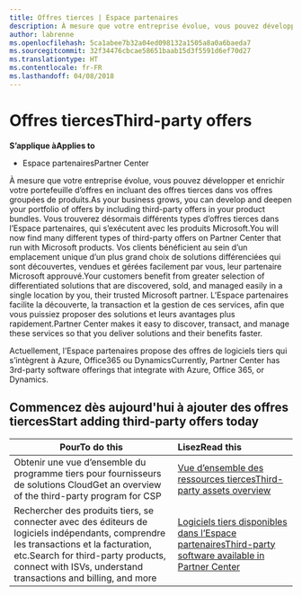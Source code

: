 ```yaml
---
title: Offres tierces | Espace partenaires
description: À mesure que votre entreprise évolue, vous pouvez développer et enrichir votre portefeuille d’offres en incluant des offres tierces dans vos offres groupées de produits.
author: labrenne
ms.openlocfilehash: 5ca1abee7b32a04ed098132a1505a8a0a6baeda7
ms.sourcegitcommit: 32f34476cbcae58651baab15d3f5591d6ef70d27
ms.translationtype: HT
ms.contentlocale: fr-FR
ms.lasthandoff: 04/08/2018
---
```

# <a name="third-party-offers"></a><span data-ttu-id="85ed2-103">Offres tierces</span><span class="sxs-lookup"><span data-stu-id="85ed2-103">Third-party offers</span></span> 

**<span data-ttu-id="85ed2-104">S’applique à</span><span class="sxs-lookup"><span data-stu-id="85ed2-104">Applies to</span></span>**

- <span data-ttu-id="85ed2-105">Espace partenaires</span><span class="sxs-lookup"><span data-stu-id="85ed2-105">Partner Center</span></span>

<span data-ttu-id="85ed2-106">À mesure que votre entreprise évolue, vous pouvez développer et enrichir votre portefeuille d’offres en incluant des offres tierces dans vos offres groupées de produits.</span><span class="sxs-lookup"><span data-stu-id="85ed2-106">As your business grows, you can develop and deepen your portfolio of offers by including third-party offers in your product bundles.</span></span> <span data-ttu-id="85ed2-107">Vous trouverez désormais différents types d’offres tierces dans l’Espace partenaires, qui s’exécutent avec les produits Microsoft.</span><span class="sxs-lookup"><span data-stu-id="85ed2-107">You will now find many different types of third-party offers on Partner Center that run with Microsoft products.</span></span> <span data-ttu-id="85ed2-108">Vos clients bénéficient au sein d’un emplacement unique d’un plus grand choix de solutions différenciées qui sont découvertes, vendues et gérées facilement par vous, leur partenaire Microsoft approuvé.</span><span class="sxs-lookup"><span data-stu-id="85ed2-108">Your customers benefit from greater selection of differentiated solutions that are discovered, sold, and managed easily in a single location by you, their trusted Microsoft partner.</span></span> <span data-ttu-id="85ed2-109">L’Espace partenaires facilite la découverte, la transaction et la gestion de ces services, afin que vous puissiez proposer des solutions et leurs avantages plus rapidement.</span><span class="sxs-lookup"><span data-stu-id="85ed2-109">Partner Center makes it easy to discover, transact, and manage these services so that you deliver solutions and their benefits faster.</span></span>

<span data-ttu-id="85ed2-110">Actuellement, l’Espace partenaires propose des offres de logiciels tiers qui s’intègrent à Azure, Office365 ou Dynamics</span><span class="sxs-lookup"><span data-stu-id="85ed2-110">Currently, Partner Center has 3rd-party software offerings that integrate with Azure, Office 365, or Dynamics.</span></span>


## <a name="start-adding-third-party-offers-today"></a><span data-ttu-id="85ed2-111">Commencez dès aujourd'hui à ajouter des offres tierces</span><span class="sxs-lookup"><span data-stu-id="85ed2-111">Start adding third-party offers today</span></span>

|**<span data-ttu-id="85ed2-112">Pour</span><span class="sxs-lookup"><span data-stu-id="85ed2-112">To do this</span></span>**   |**<span data-ttu-id="85ed2-113">Lisez</span><span class="sxs-lookup"><span data-stu-id="85ed2-113">Read this</span></span>**   |
|------------------|:--------------------|
|<span data-ttu-id="85ed2-114">Obtenir une vue d’ensemble du programme tiers pour fournisseurs de solutions Cloud</span><span class="sxs-lookup"><span data-stu-id="85ed2-114">Get an overview of the third-party program for CSP</span></span>  |[<span data-ttu-id="85ed2-115">Vue d’ensemble des ressources tierces</span><span class="sxs-lookup"><span data-stu-id="85ed2-115">Third-party assets overview</span></span>](https://assets.microsoft.com/ThirdPartyOffers-Overview.pptx)|
|<span data-ttu-id="85ed2-116">Rechercher des produits tiers, se connecter avec des éditeurs de logiciels indépendants, comprendre les transactions et la facturation, etc.</span><span class="sxs-lookup"><span data-stu-id="85ed2-116">Search for third-party products, connect with ISVs, understand transactions and billing, and more</span></span>| [<span data-ttu-id="85ed2-117">Logiciels tiers disponibles dans l’Espace partenaires</span><span class="sxs-lookup"><span data-stu-id="85ed2-117">Third-party software available in Partner Center</span></span>](third-party-help.md) 

